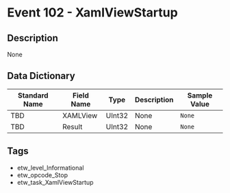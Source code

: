 # Event 102 - XamlViewStartup

## Description
None

## Data Dictionary
|Standard Name|Field Name|Type|Description|Sample Value|
|---|---|---|---|---|
|TBD|XAMLView|UInt32|None|`None`|
|TBD|Result|UInt32|None|`None`|

## Tags
* etw_level_Informational
* etw_opcode_Stop
* etw_task_XamlViewStartup